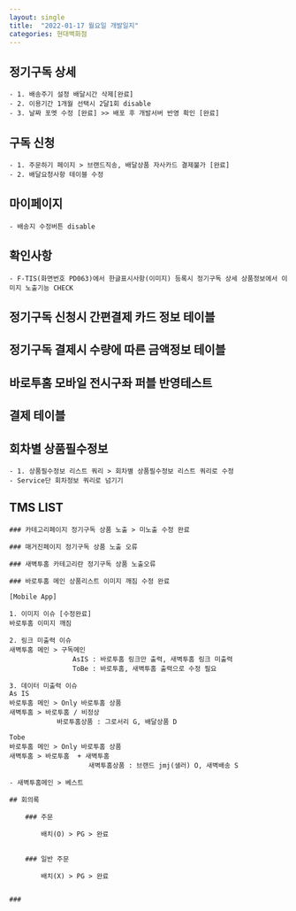 ```yaml
---
layout: single
title:  "2022-01-17 월요일 개발일지"
categories: 현대백화점
---
```

## 정기구독 상세
    - 1. 배송주기 설정 배달시간 삭제[완료]
    - 2. 이용기간 1개월 선택시 2달1회 disable
    - 3. 날짜 포멧 수정 [완료] >> 배포 후 개발서버 반영 확인 [완료]

## 구독 신청
    - 1. 주문하기 페이지 > 브랜드직송, 배달상품 자사카드 결제불가 [완료]
    - 2. 배달요청사항 테이블 수정

## 마이페이지 
    - 배송지 수정버튼 disable

## 확인사항
    - F-TIS(화면번호 PD063)에서 한글표시사항(이미지) 등록시 정기구독 상세 상품정보에서 이미지 노출기능 CHECK

## 정기구독 신청시 간편결제 카드 정보 테이블

## 정기구독 결제시 수량에 따른 금액정보 테이블

## 바로투홈 모바일 전시구좌 퍼블 반영테스트

## 결제 테이블 

## 회차별 상품필수정보

    - 1. 상품필수정보 리스트 쿼리 > 회차별 상품필수정보 리스트 쿼리로 수정
    - Service단 회차정보 쿼리로 넘기기

## TMS LIST

    ### 카테고리페이지 정기구독 상품 노출 > 미노출 수정 완료

    ### 매거진페이지 정기구독 상품 노출 오류

    ### 새벽투홈 카테고리란 정기구독 상품 노출오류

    ### 바로투홈 메인 상품리스트 이미지 깨짐 수정 완료

    [Mobile App]

    1. 이미지 이슈 [수정완료]
    바로투홈 이미지 깨짐

    2. 링크 미출력 이슈
    새벽투홈 메인 > 구독메인
                    AsIS : 바로투홈 링크만 출력, 새벽투홈 링크 미출력 
                    ToBe : 바로투홈, 새벽투홈 출력으로 수정 필요
    
    3. 데이터 미출력 이슈
    As IS
    바로투홈 메인 > Only 바로투홈 상품
    새벽투홈 > 바로투홈 / 비정상
                바로투홈상품 : 그로서리 G, 배달상품 D

    Tobe
    바로투홈 메인 > Only 바로투홈 상품
    새벽투홈 > 바로투홈  + 새벽투홈
                        새벽투홈상품 : 브랜드 jmj(샐러) O, 새벽배송 S

    - 새벽투홈메인 > 베스트

    ## 회의록

        ### 주문

            배치(O) > PG > 완료
        

        ### 일반 주문

            배치(X) > PG > 완료


    ### 